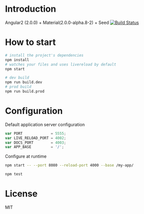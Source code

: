 # Introduction
Angular2 (2.0.0) + Material(2.0.0-alpha.8-2) + Seed
[![Build Status](https://travis-ci.org/liuy97/angular2-material-seed.svg?branch=master)](https://travis-ci.org/liuy97/angular2-material-seed)

# How to start

```bash
# install the project's dependencies
npm install
# watches your files and uses livereload by default
npm start

# dev build
npm run build.dev
# prod build
npm run build.prod
```

# Configuration

Default application server configuration

```javascript
var PORT             = 5555;
var LIVE_RELOAD_PORT = 4002;
var DOCS_PORT        = 4003;
var APP_BASE         = '/';
```

Configure at runtime

```bash
npm start -- --port 8080 --reload-port 4000 --base /my-app/
```

```bash
npm test
```

# License

MIT
